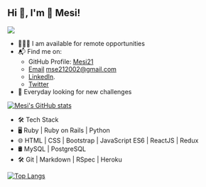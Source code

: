 ## Hi 👋, I'm 👤 Mesi!

![](https://komarev.com/ghpvc/?username=your-github-username&color=green)

* 👨🏽‍💻 I am available for remote opportunities
* 📬 Find me on:
  - GitHub Profile: [Mesi21](https://github.com/Mesi21)
  - [Email](mailto:mse212002@gmail.com) mse212002@gmail.com
  - [LinkedIn](https://www.linkedin.com/in/emesemesimolnar/).  
  - [Twitter](https://twitter.com/buksimesi21) 
* 🤔 Everyday looking for new challenges

[![Mesi's GitHub stats](https://github-readme-stats.vercel.app/api?username=Mesi21)](https://github.com/Mesi21/github-readme-stats)

* 🛠️ Tech Stack
* 🖥️ Ruby | Ruby on Rails | Python
* 🌐 HTML | CSS | Bootstrap | JavaScript ES6 | ReactJS | Redux
* 🛢️ MySQL | PostgreSQL
* 🛠️ Git | Markdown | RSpec | Heroku 

[![Top Langs](https://github-readme-stats.vercel.app/api/top-langs/?username=Mesi21&layout=compact)](https://github.com/Mesi21/github-readme-stats)
